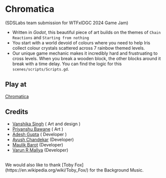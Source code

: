 # Chromatica 
(SDSLabs team submission for WTFxIDGC 2024 Game Jam)
- Written in *Godot*, this beautiful piece of art builds on the themes of `Chain Reactions` and `Starting from nothing`
- You start with a world devoid of colours where you need to help Iris collect colour crystals scattered across 7 rainbow themed levels.
- Our unique game mechanic makes it incredibly hard and frustruating to cross levels. When you break a wooden block, the other blocks around it break with a time delay. You can find the logic for this `scenes/scripts/Scripts.gd`.

## Play at
[Chromatica](https://varunrmallya.itch.io/chromaticaweb)

## Credits
- [Vanshika Singh](https://www.linkedin.com/in/vanshika-singh-85173428a/) ( Art and design ) 
- [Priyanshu Bawane](https://www.linkedin.com/in/priyanshu-bawane-bb265b281/) ( Art )
- [Adesh Gupta](https://www.linkedin.com/in/adesh-g/) ( Developer )
- [Ayush Chandekar](https://www.linkedin.com/in/ayush-chandekar-721316201/) (Developer)
- [Maulik Barot](https://www.linkedin.com/in/maulik-barot-3855622a6/) (Developer)
- [Varun R Mallya](https://www.linkedin.com/in/varun-r-mallya-973b81141/) (Developer)
<br>
We would also like to thank [Toby Fox](https://en.wikipedia.org/wiki/Toby_Fox/) for the Background Music.
